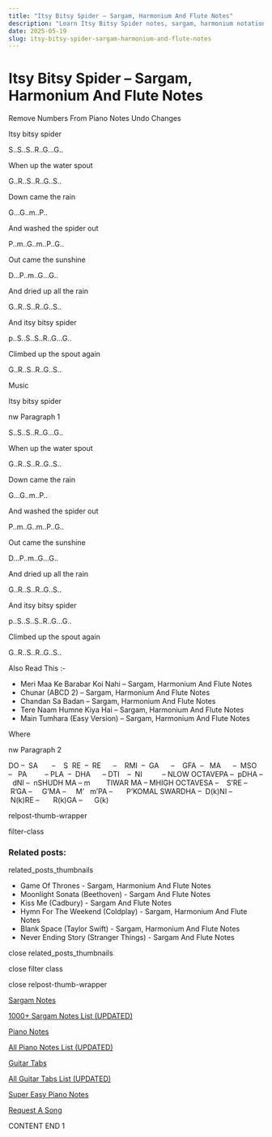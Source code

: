 ```yaml
---
title: "Itsy Bitsy Spider – Sargam, Harmonium And Flute Notes"
description: "Learn Itsy Bitsy Spider notes, sargam, harmonium notations and flute notes. Easy step-by-step tutorial for beginners."
date: 2025-05-19
slug: itsy-bitsy-spider-sargam-harmonium-and-flute-notes
---
```


# Itsy Bitsy Spider – Sargam, Harmonium And Flute Notes

Remove Numbers From Piano Notes
Undo Changes

Itsy bitsy spider

S..S..S..R..G…G..

When up the water spout

G..R..S..R..G..S..

Down came the rain

G…G..m..P..

And washed the spider out

P..m..G..m..P..G..

Out came the sunshine

D…P..m..G…G..

And dried up all the rain

G..R..S..R..G..S..

And itsy bitsy spider

p..S..S..S..R..G…G..

Climbed up the spout again

G..R..S..R..G..S..

Music

Itsy bitsy spider

nw Paragraph 1

S..S..S..R..G…G..

When up the water spout

G..R..S..R..G..S..

Down came the rain

G…G..m..P..

And washed the spider out

P..m..G..m..P..G..

Out came the sunshine

D…P..m..G…G..

And dried up all the rain

G..R..S..R..G..S..

And itsy bitsy spider

p..S..S..S..R..G…G..

Climbed up the spout again

G..R..S..R..G..S..

Also Read This :-

* Meri Maa Ke Barabar Koi Nahi – Sargam, Harmonium And Flute Notes
* Chunar (ABCD 2) – Sargam, Harmonium And Flute Notes
* Chandan Sa Badan – Sargam, Harmonium And Flute Notes
* Tere Naam Humne Kiya Hai – Sargam, Harmonium And Flute Notes
* Main Tumhara (Easy Version) – Sargam, Harmonium And Flute Notes

Where

nw Paragraph 2

DO –  SA       –    S  RE  –  RE      –    RMI  –  GA      –    GFA  –   MA      –  MSO  –   PA         – PLA  –  DHA      – DTI    –  NI          – NLOW OCTAVEPA –  pDHA –  dNI –  nSHUDH MA – m        TIWAR MA – MHIGH OCTAVESA –    S’RE –     R’GA –     G’MA –     M’   m’PA –       P’KOMAL SWARDHA –  D(k)NI –       N(k)RE –       R(k)GA –      G(k)

relpost-thumb-wrapper

filter-class

### Related posts:

related_posts_thumbnails

* Game Of Thrones - Sargam, Harmonium And Flute Notes
* Moonlight Sonata (Beethoven) - Sargam And Flute Notes
* Kiss Me (Cadbury) - Sargam And Flute Notes
* Hymn For The Weekend (Coldplay) - Sargam, Harmonium And Flute Notes
* Blank Space (Taylor Swift) - Sargam, Harmonium And Flute Notes
* Never Ending Story (Stranger Things) - Sargam And Flute Notes

close related_posts_thumbnails

close filter class

close relpost-thumb-wrapper

[Sargam Notes](https://www.notationsworld.com/sargam-notes.html)

[1000+ Sargam Notes List (UPDATED)](https://www.notationsworld.com/all-songs-list-sargam-notes.html)

[Piano Notes](https://www.notationsworld.com/piano-notes.html)

[All Piano Notes List (UPDATED)](https://www.notationsworld.com/all-songs-list-piano-notes.html)

[Guitar Tabs](https://www.notationsworld.com/guitar-tabs.html)

[All Guitar Tabs List (UPDATED)](https://www.notationsworld.com/all-songs-list-guitar-tabs.html)

[Super Easy Piano Notes](https://studywall.in/)

[Request A Song](https://www.notationsworld.com/request-a-song.html)

CONTENT END 1

